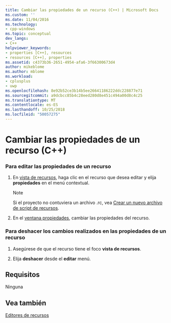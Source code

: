 ```yaml
---
title: Cambiar las propiedades de un recurso (C++) | Microsoft Docs
ms.custom: ''
ms.date: 11/04/2016
ms.technology:
- cpp-windows
ms.topic: conceptual
dev_langs:
- C++
helpviewer_keywords:
- properties [C++], resources
- resources [C++], properties
ms.assetid: c4373b36-2651-4954-afa6-3f66300673d4
author: mikeblome
ms.author: mblome
ms.workload:
- cplusplus
- uwp
ms.openlocfilehash: 8e92b52ce3b14b5ee26641186222ddc228877e71
ms.sourcegitcommit: a9dcbcc85b4c28eed280d8e451c494a00d8c4c25
ms.translationtype: MT
ms.contentlocale: es-ES
ms.lasthandoff: 10/25/2018
ms.locfileid: "50057275"
---
```

# <a name="changing-the-properties-of-a-resource-c"></a>Cambiar las propiedades de un recurso (C++)

### <a name="to-edit-the-properties-of-a-resource"></a>Para editar las propiedades de un recurso

1. En [vista de recursos](../windows/resource-view-window.md), haga clic en el recurso que desea editar y elija **propiedades** en el menú contextual.

   > [!NOTE]
   > Si el proyecto no contuviera un archivo .rc, vea [Crear un nuevo archivo de script de recursos](../windows/how-to-create-a-resource-script-file.md).

2. En el [ventana propiedades](/visualstudio/ide/reference/properties-window), cambiar las propiedades del recurso.

### <a name="to-undo-a-change-youve-made-to-the-properties-of-a-resource"></a>Para deshacer los cambios realizados en las propiedades de un recurso

1. Asegúrese de que el recurso tiene el foco **vista de recursos**.

2. Elija **deshacer** desde el **editar** menú.

## <a name="requirements"></a>Requisitos

Ninguna

## <a name="see-also"></a>Vea también

[Editores de recursos](../windows/resource-editors.md)